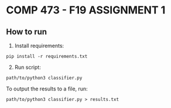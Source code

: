 # COMP 473 - F19 ASSIGNMENT 1

## How to run

1. Install requirements: 
```
pip install -r requirements.txt
```
2. Run script: 
```
path/to/python3 classifier.py
```

To output the results to a file, run:
```
path/to/python3 classifier.py > results.txt
```

